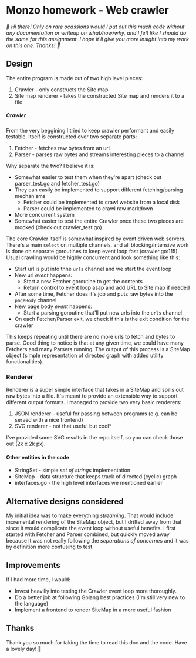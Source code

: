 # Monzo homework - Web crawler

_👋 Hi there! Only on rare ocassions would I put out this much code without any documentation or writeup on what/how/why, and I felt like I should do the same for this assignment. I hope it'll give you more insight into my work on this one. Thanks! 🙏_

## Design
The entire program is made out of two high level pieces:
1. Crawler - only constructs the Site map
2. Site map renderer - takes the constructed Site map and renders it to a file
##### Crawler
From the very beggining I tried to keep crawler performant and easily testable. Itself is constructed over two separate parts:
1. Fetcher - fetches raw bytes from an url
2. Parser - parses raw bytes and streams interesting pieces to a channel

Why separate the two? I believe it is:
* Somewhat easier to test them when they're apart (check out parser_test.go and fetcher_test.go)
* They can easily be implemented to support different fetching/parsing mechanisms
    * Fetcher could be implemented to crawl website from a local disk
    * Parser could be implemented to crawl raw markdown 
* More concurrent system
* Somewhat easier to test the entire Crawler once these two pieces are mocked (check out crawler_test.go)

The core Crawler itself is somewhat inspired by event driven web servers. There's a main `select` on multiple channels, and all blocking/intensive work is done on separate goroutines to keep event loop fast (crawler.go:115). Usual crawling would be highly concurrent and look something like this:
* Start url is put into thhe `urls` channel and we start the event loop
* New url _event_ happens:
    * Start a new Fetcher goroutine to get the contents
    * Return control to event loop asap and add URL to Site map if needed
* After some time, Fetcher does it's job and puts raw bytes into the `pageBody` channel
* New page body _event_ happens:
    * Start a parsing goroutine that'll put new urls into the `urls` channel
* On each Fetcher/Parser exit, we check if this is the exit condition for the crawler

This keeps repeating until there are no more urls to fetch and bytes to parse. Good thing to notice is that at any given time, we could have many Fetchers and many Parsers running. 
The output of this process is a SiteMap object (simple representation of directed graph with added utility functionalities).
### Renderer
Renderer is a super simple interface that takes in a SiteMap and spills out raw bytes into a file. It's meant to provide an extensible way to support different output formats.
I managed to provide two very basic renderers:
1. JSON renderer - useful for passing between programs (e.g. can be served with a nice frontend)
2. SVG renderer - not that useful but cool*

I've provided some SVG results in the repo itself, so you can check those out (2k x 2k px).

#### Other entities in the code
* StringSet - simple _set of strings_ implementation
* SiteMap - data structure that keeps track of directed (cyclic) graph
* interfaces.go - the high level interfaces we mentioned earlier

## Alternative designs considered
My initial idea was to make everything _streaming_. That would include incremental rendering of the SiteMap object, but I drifted away from that since it would complicate the event loop without useful benefits.
I first started with Fetcher and Parser combined, but quickly moved away because it was not really following the _separations of concernes_ and it was by definition more confusing to test.

## Improvements
If I had more time, I would:
* Invest heaviliy into testing the Crawler event loop more thoroughly. 
* Do a better job at following Golang best practices (I'm still very new to the language)
* Implement a frontend to render SiteMap in a more useful fashion

## Thanks

Thank you so much for taking the time to read this doc and the code. Have a lovely day! 🙏






